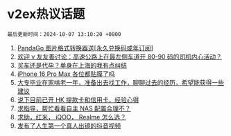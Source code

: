 # v2ex热议话题

`最后更新时间：2024-10-07 13:10:20 +0800`

1. [PandaGo 图片格式转换器送[永久兑换码或年订阅]](https://www.v2ex.com/t/1077985)
1. [欢迎 v 友友善讨论：高速公路上在最左侧车道开 80-90 码的司机内心活动？](https://www.v2ex.com/t/1077916)
1. [买车还是代孕？单身在上海的我有点纠结](https://www.v2ex.com/t/1077996)
1. [iPhone 16 Pro Max 各位都贴膜了吗](https://www.v2ex.com/t/1077885)
1. [大专毕业在家啃老一年，准备出去找工作，聊聊过去的经历，希望能获得一些建议](https://www.v2ex.com/t/1077920)
1. [说下目前已开 HK 提款卡和信用卡，经验心得](https://www.v2ex.com/t/1077971)
1. [求指导，帮忙看看自主 NAS 配置合理不？](https://www.v2ex.com/t/1077905)
1. [求助，红米， iQOO， Realme 怎么选？](https://www.v2ex.com/t/1077932)
1. [发布了人生第一个真人出镜的抖音视频](https://www.v2ex.com/t/1077909)

